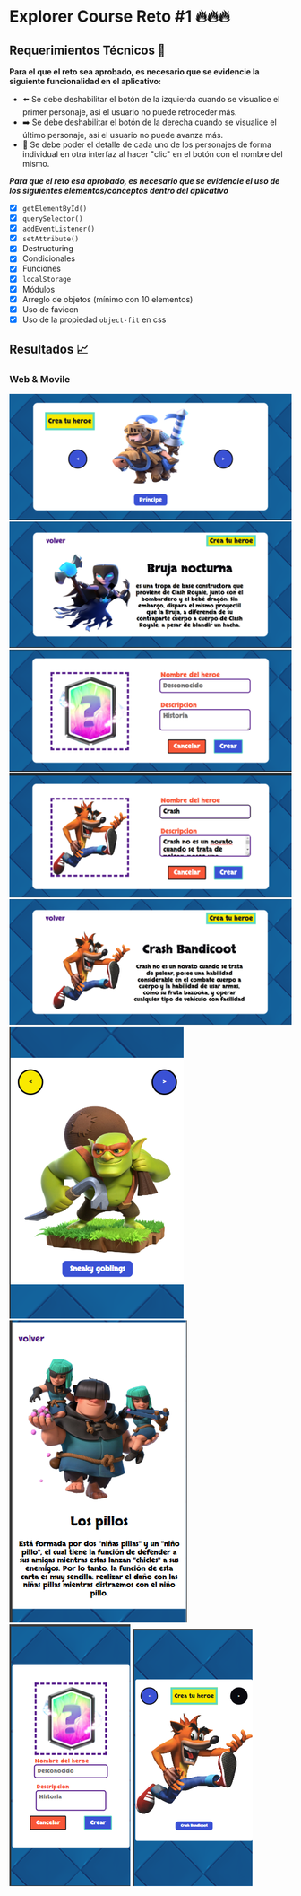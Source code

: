 # Explorer Course Reto #1 🔥🔥🔥

## Requerimientos Técnicos 🔧
**Para el que el reto sea aprobado, es necesario que se evidencie la siguiente funcionalidad en el aplicativo:**
- ⬅️ Se debe deshabilitar el botón de la izquierda cuando se visualice el primer personaje, así el usuario no puede retroceder más.
- ➡️ Se debe deshabilitar el botón de la derecha cuando se visualice el último personaje, así el usuario no puede avanza más.
- 🧐 Se debe poder el detalle de cada uno de los personajes de forma individual en otra interfaz al hacer "clic" en el botón con el nombre del mismo.
  
***Para que el reto esa aprobado, es necesario que se evidencie el uso de los siguientes elementos/conceptos dentro del aplicativo***
- [x] `getElementById()`
- [x] `querySelector()`
- [x] `addEventListener()`
- [x] `setAttribute()`
- [x] Destructuring
- [x] Condicionales
- [x] Funciones
- [x] `localStorage`
- [x] Módulos
- [x] Arreglo de objetos (mínimo con 10 elementos)
- [x] Uso de favicon
- [x] Uso de la propiedad `object-fit` en css

## Resultados 📈

### Web & Movile
![card](https://github.com/JCampo1502/ClashRoyaleChallengeAgileInova/blob/main/images/desktop01.png?raw=true)
![card info](https://github.com/JCampo1502/ClashRoyaleChallengeAgileInova/blob/main/images/desktop02.png?raw=true)
![Form](https://github.com/JCampo1502/ClashRoyaleChallengeAgileInova/blob/main/images/desktop03.png?raw=true)
![Form image 2](https://github.com/JCampo1502/ClashRoyaleChallengeAgileInova/blob/main/images/desktop04.png?raw=true)
![Form image result](https://github.com/JCampo1502/ClashRoyaleChallengeAgileInova/blob/main/images/desktop05.png?raw=true)
![card movile](https://github.com/JCampo1502/ClashRoyaleChallengeAgileInova/blob/main/images/movile01.png?raw=true)
![card info movile](https://github.com/JCampo1502/ClashRoyaleChallengeAgileInova/blob/main/images/movile02.png?raw=true)
![form movile](https://github.com/JCampo1502/ClashRoyaleChallengeAgileInova/blob/main/images/movile03.png?raw=true)
![form movile 2](https://github.com/JCampo1502/ClashRoyaleChallengeAgileInova/blob/main/images/movile04.png?raw=true)